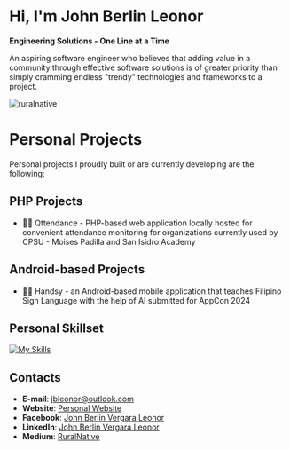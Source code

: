# Hi, I'm John Berlin Leonor
**Engineering Solutions - One Line at a Time**

An aspiring software engineer who believes that adding value in a community through effective software solutions is of greater priority than simply cramming endless "trendy" technologies and frameworks to a project.

<p align="left"> <img src="https://komarev.com/ghpvc/?username=ruralnative&label=Profile%20views&color=0e75b6&style=flat" alt="ruralnative" /> </p>

# Personal Projects

Personal projects I proudly built or are currently developing are the following:

## PHP Projects

- 👨‍💻 Qttendance - PHP-based web application locally hosted for convenient attendance monitoring for organizations currently used by CPSU - Moises Padilla and San Isidro Academy

## Android-based Projects

- 👨‍💻 Handsy - an Android-based mobile application that teaches Filipino Sign Language with the help of AI submitted for AppCon 2024

## Personal Skillset

[![My Skills](https://skillicons.dev/icons?i=java,kotlin,php,androidstudio,sqlite&theme=light)](https://skillicons.dev)

## Contacts
- **E-mail**: jbleonor@outlook.com
- **Website**: [Personal Website](johnberlinleonor.wordpress.com)
- **Facebook**: [John Berlin Vergara Leonor](https://www.facebook.com/jb.leonor.2001)
- **LinkedIn**: [John Berlin Vergara Leonor](https://www.linkedin.com/in/johnberlinleonor/)
- **Medium**: [RuralNative](https://medium.com/@johnberlinvergaraleonor)

